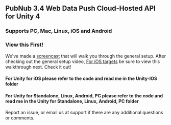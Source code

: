 ## PubNub 3.4 Web Data Push Cloud-Hosted API for Unity 4
### Supports PC, Mac, Linux, iOS and Android

### View this First!
We've made a [screencast](https://vimeo.com/69591819) that will walk you through the general setup. 
After checking out the general setup video, [For iOS targets](https://vimeo.com/71549964) be sure to view this walkthrough next. Check it out!

#### For Unity for iOS please refer to the code and read me in the Unity-IOS folder
#### For Unity for Standalone, Linux, Android, PC  please refer to the code and read me in the Unity for Standalone, Linux, Android, PC folder

Report an issue, or email us at support if there are any additional questions or comments.
